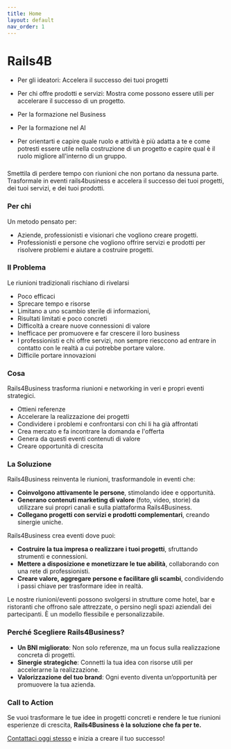```yaml
---
title: Home
layout: default
nav_order: 1
---
```


# Rails4B 

- Per gli ideatori: Accelera il successo dei tuoi progetti

- Per chi offre prodotti e servizi: Mostra come possono essere utili per accelerare il successo di un progetto.

- Per la formazione nel Business

- Per la formazione nel AI 

- Per orientarti e capire quale ruolo e attività è più adatta a te e come potresti essere utile nella costruzione di un progetto e capire qual è il ruolo migliore all'interno di un gruppo.

### 

Smettila di perdere tempo con riunioni che non portano da nessuna parte. 
Trasformale in eventi rails4business e accelera il successo dei tuoi progetti, dei tuoi servizi, e dei tuoi prodotti.

### Per chi 

Un metodo pensato per:
- Aziende, professionisti e visionari che vogliono creare progetti.
- Professionisti e persone che vogliono offrire servizi e prodotti per risolvere problemi e aiutare a costruire progetti.

### Il Problema

Le riunioni tradizionali rischiano di rivelarsi
- Poco efficaci
- Sprecare tempo e risorse
- Limitano a uno scambio sterile di informazioni, 
- Risultati limitati e poco concreti
- Difficoltà a creare nuove connessioni di valore 
- Inefficace per promuovere e far crescere il loro business
- I professionisti e chi offre servizi, non sempre riesccono ad entrare in contatto con le realtà a cui potrebbe portare valore.
- Difficile portare innovazioni

### Cosa

Rails4Business trasforma riunioni e networking in veri e propri eventi strategici.

- Ottieni referenze
- Accelerare la realizzazione dei progetti
- Condividere i problemi e confrontarsi con chi li ha già affrontati
- Crea mercato e fa incontrare la domanda e l'offerta
- Genera da questi eventi contenuti di valore 
- Creare opportunità di crescita

### La Soluzione
Rails4Business reinventa le riunioni, trasformandole in eventi che:
- **Coinvolgono attivamente le persone**, stimolando idee e opportunità.
- **Generano contenuti marketing di valore** (foto, video, storie) da utilizzare sui propri canali e sulla piattaforma Rails4Business.
- **Collegano progetti con servizi e prodotti complementari**, creando sinergie uniche.

Rails4Business crea eventi dove puoi:
- **Costruire la tua impresa o realizzare i tuoi progetti**, sfruttando strumenti e connessioni.
- **Mettere a disposizione e monetizzare le tue abilità**, collaborando con una rete di professionisti.
- **Creare valore, aggregare persone e facilitare gli scambi**, condividendo i passi chiave per trasformare idee in realtà.

Le nostre riunioni/eventi possono svolgersi in strutture come hotel, bar e ristoranti che offrono sale attrezzate, o persino negli spazi aziendali dei partecipanti. È un modello flessibile e personalizzabile.

### Perché Scegliere Rails4Business?
- **Un BNI migliorato**: Non solo referenze, ma un focus sulla realizzazione concreta di progetti.
- **Sinergie strategiche**: Connetti la tua idea con risorse utili per accelerarne la realizzazione.
- **Valorizzazione del tuo brand**: Ogni evento diventa un’opportunità per promuovere la tua azienda.

### Call to Action
Se vuoi trasformare le tue idee in progetti concreti e rendere le tue riunioni esperienze di crescita, **Rails4Business è la soluzione che fa per te.**

[Contattaci oggi stesso](https://www.instagram.com/rails4business/) e inizia a creare il tuo successo!
